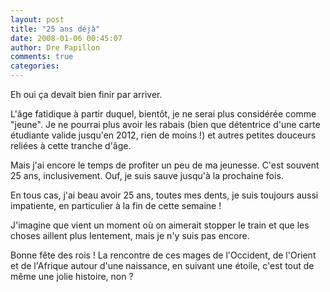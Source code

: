 ```yaml
---
layout: post
title: "25 ans déjà"
date: 2008-01-06 00:45:07
author: Dre Papillon
comments: true
categories: 
---
```



Eh oui ça devait bien finir par arriver.

L'âge fatidique à partir duquel, bientôt, je ne serai plus considérée comme "jeune". Je ne pourrai plus avoir les rabais (bien que détentrice d'une carte étudiante valide jusqu'en 2012, rien de moins !) et autres petites douceurs reliées à cette tranche d'âge.

Mais j'ai encore le temps de profiter un peu de ma jeunesse. C'est souvent 25 ans, inclusivement. Ouf, je suis sauve jusqu'à la prochaine fois.

En tous cas, j'ai beau avoir 25 ans, toutes mes dents, je suis toujours aussi impatiente, en particulier à la fin de cette semaine !

J'imagine que vient un moment où on aimerait stopper le train et que les choses aillent plus lentement, mais je n'y suis pas encore.

Bonne fête des rois ! La rencontre de ces mages de l'Occident, de l'Orient et de l'Afrique autour d'une naissance, en suivant une étoile, c'est tout de même une jolie histoire, non ?